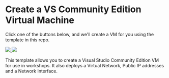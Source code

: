 # Create a VS Community Edition Virtual Machine

Click one of the buttons below, and we'll create a VM for you using the template in this repo.

<a href="https://portal.azure.com/#create/Microsoft.Template/uri/https%3A%2F%2Fraw.githubusercontent.com%2Fmikebranstein%2Fvscommunity-workshop-vm%2Fmaster%2Ftemplate.json" target="_blank">
    <img src="http://azuredeploy.net/deploybutton.png"/>
</a>
<a href="http://armviz.io/#/?load=https%3A%2F%2Fraw.githubusercontent.com%2Fmikebranstein%2Fvscommunity-workshop-vm%2Fmaster%2Ftemplate.json" target="_blank">
    <img src="http://armviz.io/visualizebutton.png"/>
</a>

This template allows you to create a Visual Studio Community Edition VM for use in workshops. It also deploys a Virtual Network, Public IP addresses and a Network Interface.
